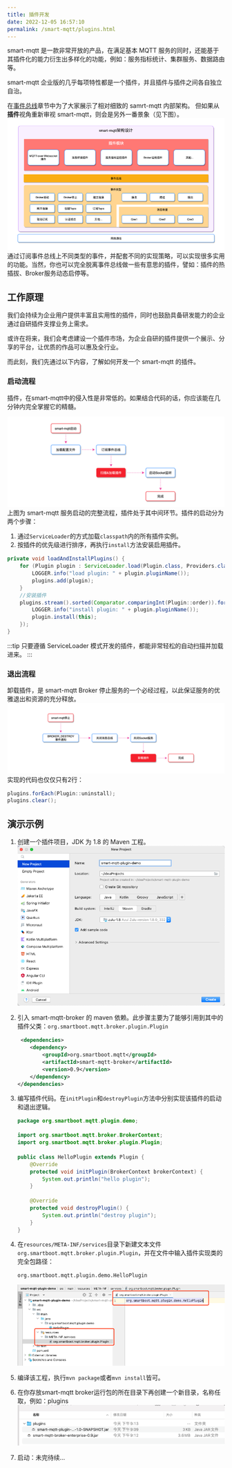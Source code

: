 ```yaml
---
title: 插件开发
date: 2022-12-05 16:57:10
permalink: /smart-mqtt/plugins.html
---
```


smart-mqtt 是一款非常开放的产品，在满足基本 MQTT 服务的同时，还能基于其插件化的能力衍生出多样化的功能，例如：服务指标统计、集群服务、数据路由等。

smart-mqtt 企业版的几乎每项特性都是一个插件，并且插件与插件之间各自独立自治。

在[事件总线](/smart-mqtt/eventbus.html)章节中为了大家展示了相对细致的 samrt-mqtt 内部架构。
但如果从**插件**视角重新审视 smart-mqtt，则会是另外一番景象（见下图）。
![](./img/plugin.png)
通过订阅事件总线上不同类型的事件，并配套不同的实现策略，可以实现很多实用的功能。当然，你也可以完全脱离事件总线做一些有意思的插件，譬如：插件的热插拔、Broker服务动态启停等。

## 工作原理
我们会持续为企业用户提供丰富且实用性的插件，同时也鼓励具备研发能力的企业通过自研插件支撑业务上需求。

或许在将来，我们会考虑建设一个插件市场，为企业自研的插件提供一个展示、分享的平台，让优质的作品可以惠及全行业。

而此刻，我们先通过以下内容，了解如何开发一个 smart-mqtt 的插件。
### 启动流程
插件，在smart-mqtt中的侵入性是非常低的。如果结合代码的话，你应该能在几分钟内完全掌握它的精髓。

![](./img/plugin_start.png)
上图为 smart-mqtt 服务启动的完整流程，插件处于其中间环节。插件的启动分为两个步骤：
1. 通过`ServiceLoader`的方式加载`classpath`内的所有插件实例。
2. 按插件的优先级进行排序，再执行`install`方法安装启用插件。
```java
private void loadAndInstallPlugins() {
    for (Plugin plugin : ServiceLoader.load(Plugin.class, Providers.class.getClassLoader())) {
        LOGGER.info("load plugin: " + plugin.pluginName());
        plugins.add(plugin);
    }
    //安装插件
    plugins.stream().sorted(Comparator.comparingInt(Plugin::order)).forEach(plugin -> {
        LOGGER.info("install plugin: " + plugin.pluginName());
        plugin.install(this);
    });
}
```

:::tip
只要遵循 ServiceLoader 模式开发的插件，都能非常轻松的自动扫描并加载进来。
:::

### 退出流程
卸载插件，是 smart-mqtt Broker 停止服务的一个必经过程，以此保证服务的优雅退出和资源的充分释放。
![](./img/plugin_stop.png)
实现的代码也仅仅只有2行：
```java
plugins.forEach(Plugin::uninstall);
plugins.clear();
```
## 演示示例
1. 创建一个插件项目，JDK 为 1.8 的 Maven 工程。
![](./img/plugin_demo_1.png)

2. 引入 smart-mqtt-broker 的 maven 依赖。此步骤主要为了能够引用到其中的插件父类：`org.smartboot.mqtt.broker.plugin.Plugin`
    ```xml
     <dependencies>
        <dependency>
            <groupId>org.smartboot.mqtt</groupId>
            <artifactId>smart-mqtt-broker</artifactId>
            <version>0.9</version>
        </dependency>
    </dependencies>
    ```
3. 编写插件代码。在`initPlugin`和`destroyPlugin`方法中分别实现该插件的启动和退出逻辑。
   ```java
   package org.smartboot.mqtt.plugin.demo;
   
   import org.smartboot.mqtt.broker.BrokerContext;
   import org.smartboot.mqtt.broker.plugin.Plugin;
   
   public class HelloPlugin extends Plugin {
       @Override
       protected void initPlugin(BrokerContext brokerContext) {
           System.out.println("hello plugin");
       }
   
       @Override
       protected void destroyPlugin() {
           System.out.println("destroy plugin");
       }
   }
   ```
4. 在`resources/META-INF/services`目录下新建文本文件`org.smartboot.mqtt.broker.plugin.Plugin`，并在文件中输入插件实现类的完全包路径：
   ```text
   org.smartboot.mqtt.plugin.demo.HelloPlugin
   ```
   ![](./img/plugin_demo_2.png)
5. 编译该工程，执行`mvn package`或者`mvn install`皆可。
6. 在你存放smart-mqtt broker运行包的所在目录下再创建一个新目录，名称任取，例如：plugins
   ![](./img/plugin_demo_3.png)
7.  启动：未完待续...